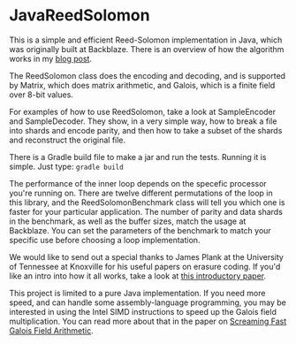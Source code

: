 # JavaReedSolomon

This is a simple and efficient Reed-Solomon implementation in Java, which
was originally built at Backblaze.  There is an overview of how the
algorithm works in my [blog post](https://www.backblaze.com/blog/reed-solomon/).

The ReedSolomon class does the encoding and decoding, and is supported
by Matrix, which does matrix arithmetic, and Galois, which is a finite
field over 8-bit values.

For examples of how to use ReedSolomon, take a look at SampleEncoder
and SampleDecoder.  They show, in a very simple way, how to break a
file into shards and encode parity, and then how to take a subset of
the shards and reconstruct the original file.

There is a Gradle build file to make a jar and run the tests.  Running
it is simple.  Just type: `gradle build`

The performance of the inner loop depends on the specefic processor
you're running on.  There are twelve different permutations of the
loop in this library, and the ReedSolomonBenchmark class will tell
you which one is faster for your particular application.  The number
of parity and data shards in the benchmark, as well as the buffer
sizes, match the usage at Backblaze.  You can set the parameters of
the benchmark to match your specific use before choosing a loop
implementation. 

We would like to send out a special thanks to James Plank at the
University of Tennessee at Knoxville for his useful papers on erasure
coding.  If you'd like an intro into how it all works, take a look at
[this introductory paper](http://web.eecs.utk.edu/~plank/plank/papers/SPE-9-97.html).

This project is limited to a pure Java implementation.  If you need
more speed, and can handle some assembly-language programming,
you may be interested in using the Intel SIMD instructions to speed
up the Galois field multiplication.  You can read more about that 
in the paper on [Screaming Fast Galois Field Arithmetic](http://www.kaymgee.com/Kevin_Greenan/Publications_files/plank-fast2013.pdf).
